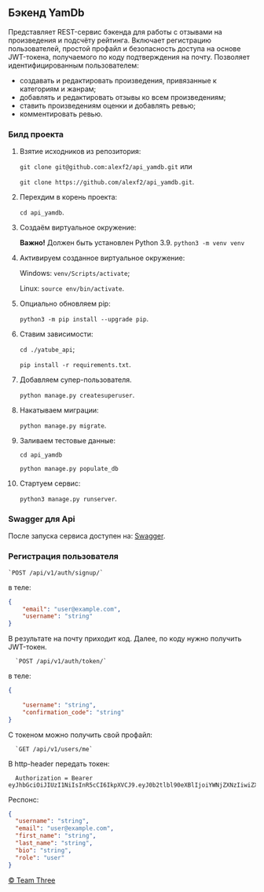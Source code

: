 ## Бэкенд YamDb

Представляет REST-сервис бэкенда для работы с отзывами на произведения и подсчёту рейтинга. Включает регистрацию пользователей, простой профайл и безопасность доступа на основе JWT-токена, получаемого по коду подтверждения на почту. Позволяет идентифицированным пользователем:

- создавать и редактировать произведения, привязанные к категориям и жанрам;
- добавлять и редактировать отзывы ко всем произведениям;
- ставить произведениям оценки и добавлять ревью;
- комментировать ревью.

### Билд проекта

1. Взятие исходников из репозитория:

    `git clone git@github.com:alexf2/api_yamdb.git` или

    `git clone https://github.com/alexf2/api_yamdb.git`.

2. Перехдим в корень проекта:

    `cd api_yamdb`.

3. Создаём виртуальное окружение:

      **Важно!** Должен быть установлен Python 3.9.
      `python3 -m venv venv`

4. Активируем созданное виртуальное окружение:

    Windows: `venv/Scripts/activate`;

    Linux: `source env/bin/activate`.

5. Опциально обновляем pip:

    `python3 -m pip install --upgrade pip`.

6. Ставим зависимости:

    `cd ./yatube_api`;

    `pip install -r requirements.txt`.

7. Добавляем супер-пользователя.

    `python manage.py createsuperuser`.

8. Накатываем миграции:

    `python manage.py migrate`.

9. Заливаем тестовые данные:

    `cd api_yamdb`

    `python manage.py populate_db`

10. Стартуем сервис:

    `python3 manage.py runserver`.

### Swagger для Api

После запуска сервиса доступен на: [Swagger](http://127.0.0.1:8000/redoc/).

### Регистрация пользователя

    `POST /api/v1/auth/signup/`
в теле:

```json
{
    "email": "user@example.com",
    "username": "string"
}
```

В результате на почту приходит код. Далее, по коду нужно получить JWT-токен.

      `POST /api/v1/auth/token/`
в теле:

```json
{
  
    "username": "string",
    "confirmation_code": "string"
}
```

С токеном можно получить свой профайл:

      `GET /api/v1/users/me`
В http-header передать токен:

```
  Authorization = Bearer eyJhbGciOiJIUzI1NiIsInR5cCI6IkpXVCJ9.eyJ0b2tlbl90eXBlIjoiYWNjZXNzIiwiZXhwIjoxNzA5ODQ5MzE2LCJqdGkiOiIwYjFlNTJiYmMyN2Q0YzA4YTk2NTRmNGEzYmQ2ZGE2NyIsInVzZXJfaWQiOjJ9.EfF6Aso6VBGaWn5KO5FO4jt3NmuV41BaCtqktgxE1fE
```

Респонс:

```json
{
  "username": "string",
  "email": "user@example.com",
  "first_name": "string",
  "last_name": "string",
  "bio": "string",
  "role": "user"
}
```

[© Team Three](https://github.com/alexf2/api_yamdb)
